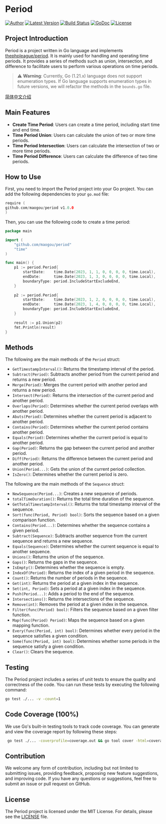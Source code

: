 Period
============

[![Author](http://img.shields.io/badge/author-@maogou-blue.svg?style=flat-square)](https://github.com/maogou)
[![Latest Version](https://img.shields.io/github/release/maogou/period.svg?style=flat-square)](https://github.com/maogou/period/releases)
[![Build Status](https://travis-ci.com/maogou/period.svg?branch=master)](https://travis-ci.com/maogou/period)
[![GoDoc](https://pkg.go.dev/github.com/maogou/period?status.svg)](https://pkg.go.dev/github.com/maogou/period)
[![License](https://img.shields.io/github/license/maogou/period.svg)](https://github.com/maogou/period/blob/master/LICENSE)

Project Introduction
-------

Period is a project written in Go language and implements [thephpleague/period](https://github.com/thephpleague/period). It is mainly used for handling and operating time periods. It provides a series of methods such as union, intersection, and difference to facilitate users to perform various operations on time periods.

> ⚠️ **Warning**: Currently, Go (1.21.x) language does not support enumeration types. If Go language supports enumeration types in future versions, we will refactor the methods in the `bounds.go` file.

[简体中文介绍](https://github.com/maogou/period/blob/main/README_zh.md)

Main Features
-------

- **Create Time Period**: Users can create a time period, including start time and end time.
- **Time Period Union**: Users can calculate the union of two or more time periods.
- **Time Period Intersection**: Users can calculate the intersection of two or more time periods.
- **Time Period Difference**: Users can calculate the difference of two time periods.

How to Use
-------

First, you need to import the Period project into your Go project. You can add the following dependencies to your `go.mod` file:

```go
require (
github.com/maogou/period v1.0.0
)
```

Then, you can use the following code to create a time period:

```go
package main

import (
	"github.com/maogou/period"
	"time"
)

func main() {
	p1 := period.Period{
		startDate:    time.Date(2023, 1, 1, 0, 0, 0, 0, time.Local),
		endDate:      time.Date(2023, 1, 3, 0, 0, 0, 0, time.Local),
		boundaryType: period.IncludeStartExcludeEnd,
	}
	
	p2 := period.Period{
		startDate:    time.Date(2023, 1, 2, 0, 0, 0, 0, time.Local),
		endDate:      time.Date(2023, 1, 4, 0, 0, 0, 0, time.Local),
		boundaryType: period.IncludeStartExcludeEnd,
	}
	
	result := p1.Union(p2)
	fmt.Println(result)
}
```

Methods
-------

The following are the main methods of the `Period` struct:

- `GetTimestampInterval()`: Returns the timestamp interval of the period.
- `Subtract(Period)`: Subtracts another period from the current period and returns a new period.
- `Merge(Period)`: Merges the current period with another period and returns a new period.
- `Intersect(Period)`: Returns the intersection of the current period and another period.
- `Overlaps(Period)`: Determines whether the current period overlaps with another period.
- `Abuts(Period)`: Determines whether the current period is adjacent to another period.
- `Contains(Period)`: Determines whether the current period contains another period.
- `Equals(Period)`: Determines whether the current period is equal to another period.
- `Gap(Period)`: Returns the gap between the current period and another period.
- `Diff(Period)`: Returns the difference between the current period and another period.
- `Union(Period...)`: Gets the union of the current period collection.
- `IsZero()`: Determines whether the current period is zero.

The following are the main methods of the `Sequence` struct:

- `NewSequence(Period...)`: Creates a new sequence of periods.
- `totalTimeDuration()`: Returns the total time duration of the sequence.
- `GetTotalTimestampInterval()`: Returns the total timestamp interval of the sequence.
- `Sort(func(Period, Period) bool)`: Sorts the sequence based on a given comparison function.
- `Contains(Period...)`: Determines whether the sequence contains a given period.
- `Subtract(Sequence)`: Subtracts another sequence from the current sequence and returns a new sequence.
- `Equals(Sequence)`: Determines whether the current sequence is equal to another sequence.
- `Unions()`: Returns the union of the sequence.
- `Gaps()`: Returns the gaps in the sequence.
- `IsEmpty()`: Determines whether the sequence is empty.
- `IndexOf(Period)`: Returns the index of a given period in the sequence.
- `Count()`: Returns the number of periods in the sequence.
- `Get(int)`: Returns the period at a given index in the sequence.
- `Set(int, Period)`: Sets a period at a given index in the sequence.
- `Push(Period...)`: Adds a period to the end of the sequence.
- `Intersections()`: Returns the intersections of the sequence.
- `Remove(int)`: Removes the period at a given index in the sequence.
- `Filter(func(Period) bool)`: Filters the sequence based on a given filter function.
- `Map(func(Period) Period)`: Maps the sequence based on a given mapping function.
- `Every(func(Period, int) bool)`: Determines whether every period in the sequence satisfies a given condition.
- `Some(func(Period, int) bool)`: Determines whether some periods in the sequence satisfy a given condition.
- `Clear()`: Clears the sequence.

Testing
-------

The Period project includes a series of unit tests to ensure the quality and correctness of the code. You can run these tests by executing the following command:

```bash
go test ./... -v -count=1
```

Code Coverage (100%)
-------

We use Go's built-in testing tools to track code coverage. You can generate and view the coverage report by following these steps:

```bash
 go test ./... -coverprofile=coverage.out && go tool cover -html=coverage.out
``` 

Contribution
-------

We welcome any form of contribution, including but not limited to submitting issues, providing feedback, proposing new feature suggestions, and improving code. If you have any questions or suggestions, feel free to submit an issue or pull request on GitHub.

License
-------

The Period project is licensed under the MIT License. For details, please see the [LICENSE](LICENSE) file.